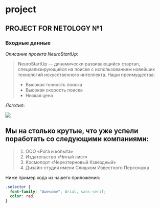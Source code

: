 # project
## PROJECT FOR NETOLOGY №1
### Входные данные

_Описание проекта NeuroStartUp_:
> NeuroStartUp — динамически развивающийся стартап, специализирующийся на поиске с использованием новейших технологий искусственного интеллекта.
> Наши преимущества:
> * Высокая точность поиска
> * Высокая скорость поиска
> * Низкая цена

_Логотип_:

![](https://netology-code.github.io/git-homeworks/introduction/assets/logo.png)

## Мы на столько крутые, что уже успели поработать со следующими компаниями:

> 1. ООО «Рога и копыта»
> 2. Издательство «Читый лист»
> 3. Космопорт «Черезтерновый Кзвёздный»
> 4. Дизайн-студия имени Слишком Известного Персонажа

 Ниже пример кода из нашего приложения:

```css
.selector {
  font-family: "Awesome", Arial, sans-serif;
  color: red;
}
```